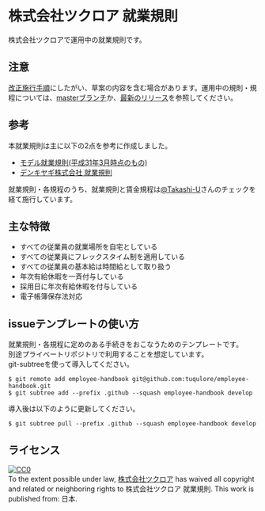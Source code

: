 # 株式会社ツクロア 就業規則

株式会社ツクロアで運用中の就業規則です。

## 注意

[改正施行手順](./UPDATE_WORKFLOW.md)にしたがい、草案の内容を含む場合があります。運用中の規則・規程については、[masterブランチ](https://github.com/tuqulore/employee-handbook/tree/master/)か、[最新のリリース](https://github.com/tuqulore/employee-handbook/releases)を参照してください。

## 参考

本就業規則は主に以下の2点を参考に作成しました。

- [モデル就業規則(平成31年3月時点のもの)](https://www.mhlw.go.jp/stf/seisakunitsuite/bunya/koyou_roudou/roudoukijun/zigyonushi/model/index.html)
- [デンキヤギ株式会社 就業規則](https://github.com/DenkiYagi/EmployeeHandbook)

就業規則・各規程のうち、就業規則と賃金規程は[@Takashi-U](https://github.com/Takashi-U)さんのチェックを経て施行しています。

## 主な特徴

- すべての従業員の就業場所を自宅としている
- すべての従業員にフレックスタイム制を適用している
- すべての従業員の基本給は時間給として取り扱う
- 年次有給休暇を一斉付与している
- 採用日に年次有給休暇を付与している
- 電子帳簿保存法対応

## issueテンプレートの使い方

就業規則・各規程に定めのある手続きをおこなうためのテンプレートです。  
別途プライベートリポジトリで利用することを想定しています。  
git-subtreeを使って導入してください。

```
$ git remote add employee-handbook git@github.com:tuqulore/employee-handbook.git
$ git subtree add --prefix .github --squash employee-handbook develop
```

導入後は以下のように更新してください。

```
$ git subtree pull --prefix .github --squash employee-handbook develop
```

## ライセンス

<p xmlns:dct="http://purl.org/dc/terms/" xmlns:vcard="http://www.w3.org/2001/vcard-rdf/3.0#">
  <a rel="license"
     href="http://creativecommons.org/publicdomain/zero/1.0/">
    <img src="http://i.creativecommons.org/p/zero/1.0/88x31.png" style="border-style: none;" alt="CC0" />
  </a>
  <br />
  To the extent possible under law,
  <a rel="dct:publisher"
     href="https://tuqulore.com/">
    <span property="dct:title">株式会社ツクロア</span></a>
  has waived all copyright and related or neighboring rights to
  <span property="dct:title">株式会社ツクロア 就業規則</span>.
This work is published from:
<span property="vcard:Country" datatype="dct:ISO3166"
      content="JP" about="https://tuqulore.com/">
  日本</span>.
</p>
